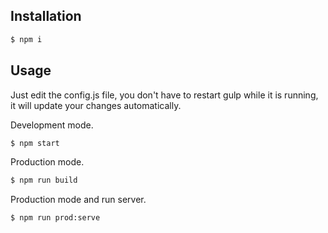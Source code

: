 ## Installation
```bash
$ npm i
```

## Usage
Just edit the config.js file, you don't have to restart gulp while it is running, it will update your changes automatically.

Development mode.
```bash
$ npm start
```
Production mode.
```bash
$ npm run build
```
Production mode and run server.
```bash
$ npm run prod:serve
```
